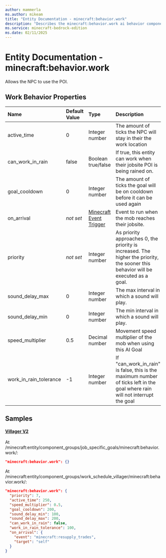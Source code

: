 ```yaml
---
author: mammerla
ms.author: mikeam
title: "Entity Documentation - minecraft:behavior.work"
description: "Describes the minecraft:behavior.work ai behavior component"
ms.service: minecraft-bedrock-edition
ms.date: 02/11/2025 
---
```


# Entity Documentation - minecraft:behavior.work

Allows the NPC to use the POI.


## Work Behavior Properties

|Name       |Default Value |Type |Description |Example Values |
|:----------|:-------------|:----|:-----------|:------------- |
| active_time | 0 | Integer number | The amount of ticks the NPC will stay in their the work location | Villager V2: `250` | 
| can_work_in_rain | false | Boolean true/false | If true, this entity can work when their jobsite POI is being rained on. |  | 
| goal_cooldown | 0 | Integer number | The amount of ticks the goal will be on cooldown before it can be used again | Villager V2: `200` | 
| on_arrival | *not set* | [Minecraft Event Trigger](../Definitions/NestedTables/triggers.md) | Event to run when the mob reaches their jobsite. | Villager V2: `{"event":"minecraft:resupply_trades","target":"self"}` | 
| priority | *not set* | Integer number | As priority approaches 0, the priority is increased. The higher the priority, the sooner this behavior will be executed as a goal. | Villager V2: `7` | 
| sound_delay_max | 0 | Integer number | The max interval in which a sound will play. | Villager V2: `200` | 
| sound_delay_min | 0 | Integer number | The min interval in which a sound will play. | Villager V2: `100` | 
| speed_multiplier | 0.5 | Decimal number | Movement speed multiplier of the mob when using this AI Goal | Villager V2: `0.5` | 
| work_in_rain_tolerance | -1 | Integer number | If "can_work_in_rain" is false, this is the maximum number of ticks left in the goal where rain will not interrupt the goal | Villager V2: `100` | 

## Samples

#### [Villager V2](https://github.com/Mojang/bedrock-samples/tree/preview/behavior_pack/entities/villager_v2.json)

At /minecraft:entity/component_groups/job_specific_goals/minecraft:behavior.work/: 

```json
"minecraft:behavior.work": {}
```

At /minecraft:entity/component_groups/work_schedule_villager/minecraft:behavior.work/: 

```json
"minecraft:behavior.work": {
  "priority": 7,
  "active_time": 250,
  "speed_multiplier": 0.5,
  "goal_cooldown": 200,
  "sound_delay_min": 100,
  "sound_delay_max": 200,
  "can_work_in_rain": false,
  "work_in_rain_tolerance": 100,
  "on_arrival": {
    "event": "minecraft:resupply_trades",
    "target": "self"
  }
}
```
